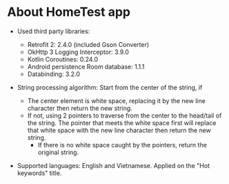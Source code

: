 # About HomeTest app
- Used third party libraries: 
  + Retrofit 2: 2.4.0 (included Gson Converter)
  + OkHttp 3 Logging Interceptor: 3.9.0
  + Kotlin Coroutines: 0.24.0
  + Android persistence Room database: 1.1.1
  + Databinding: 3.2.0
  
- String processing algorithm: 
Start from the center of the string, if
  + The center element is white space, replacing it by the new line character then return the new string.
  + If not, using 2 pointers to traverse from the center to the head/tail of the string. The pointer that meets the white space first will replace that white space with the new line character then return the new string.
    + If there is no white space caught by the pointers, return the original string.
    
- Supported languages: English and Vietnamese. Applied on the "Hot keywords" title.
